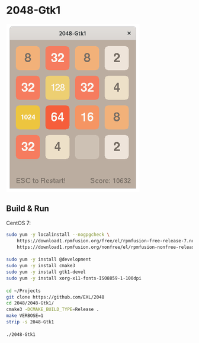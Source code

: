2048-Gtk1
=========

![2048-Gtk1 Fedora 32 Screenshot](../image/2048-Gtk1-Screenshot.png)

## Build & Run

CentOS 7:

```sh
sudo yum -y localinstall --nogpgcheck \
    https://download1.rpmfusion.org/free/el/rpmfusion-free-release-7.noarch.rpm \
    https://download1.rpmfusion.org/nonfree/el/rpmfusion-nonfree-release-7.noarch.rpm

sudo yum -y install @development
sudo yum -y install cmake3
sudo yum -y install gtk1-devel
sudo yum -y install xorg-x11-fonts-ISO8859-1-100dpi

cd ~/Projects
git clone https://github.com/EXL/2048
cd 2048/2048-Gtk1/
cmake3 -DCMAKE_BUILD_TYPE=Release .
make VERBOSE=1
strip -s 2048-Gtk1

./2048-Gtk1
```
